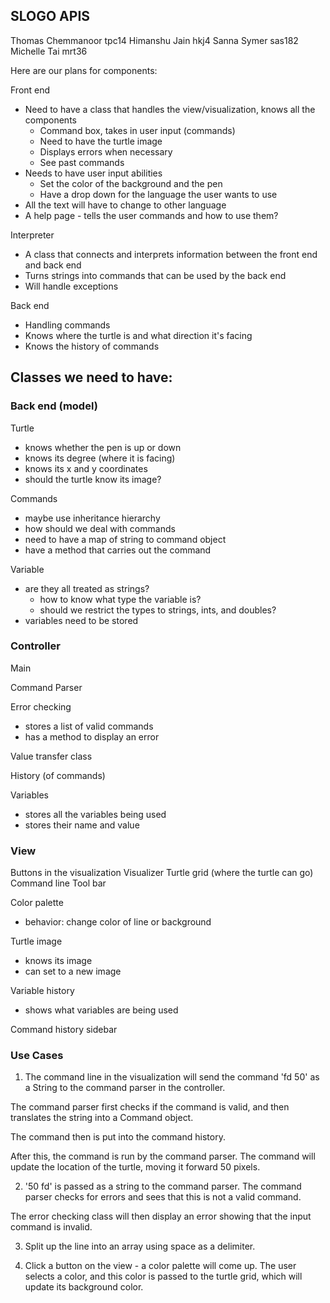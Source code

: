 ## SLOGO APIS

Thomas Chemmanoor tpc14
Himanshu Jain hkj4
Sanna Symer sas182
Michelle Tai mrt36

Here are our plans for components:

Front end
* Need to have a class that handles the view/visualization,
knows all the components 
    * Command box, takes in user input (commands)
    * Need to have the turtle image
    * Displays errors when necessary
    * See past commands
* Needs to have user input abilities
    * Set the color of the background and the pen  
    * Have a drop down for the language the user wants to use
* All the text will have to change to other language
* A help page - tells the user commands and how to use them?
    
Interpreter
* A class that connects and interprets information between the front
end and back end
* Turns strings into commands that can be used by the back end
* Will handle exceptions

Back end
* Handling commands
* Knows where the turtle is and what direction it's facing
* Knows the history of commands

## Classes we need to have:

### Back end (model)
Turtle
- knows whether the pen is up or down
- knows its degree (where it is facing)
- knows its x and y coordinates
- should the turtle know its image?

Commands 
- maybe use inheritance hierarchy 
- how should we deal with commands
- need to have a map of string to command object
- have a method that carries out the command

Variable
- are they all treated as strings?
    - how to know what type the variable is?
    - should we restrict the types to strings, ints, and doubles?
- variables need to be stored

### Controller
Main

Command Parser

Error checking
- stores a list of valid commands
- has a method to display an error 

Value transfer class

History (of commands)

Variables 
- stores all the variables being used 
- stores their name and value

### View
Buttons in the visualization
Visualizer
Turtle grid (where the turtle can go)
Command line
Tool bar

Color palette 
- behavior: change color of line or background

Turtle image
- knows its image
- can set to a new image

Variable history
- shows what variables are being used

Command history sidebar

### Use Cases

1. The command line in the visualization will send the command 'fd 50' as a String
to the command parser in the controller. 

The command parser first checks 
if the command is valid, and then translates the string into a Command object. 

The command then is put into the command history. 

After this, the command is run by the command parser. The command 
will update the location of the turtle, moving it forward 50 pixels.

2. '50 fd' is passed as a string to the command parser. The command
parser checks for errors and sees that this is not a valid command.

The error checking class will then display an error showing that
the input command is invalid.

3. Split up the line into an array using space as a delimiter. 

4. Click a button on the view - a color palette will come up. The user
selects a color, and this color is passed to the turtle grid, which
will update its background color. 